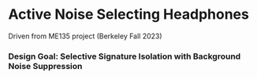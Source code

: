 # Active Noise Selecting Headphones
 
 Driven from ME135 project (Berkeley Fall 2023)
 ### Design Goal: Selective Signature Isolation with Background Noise Suppression
